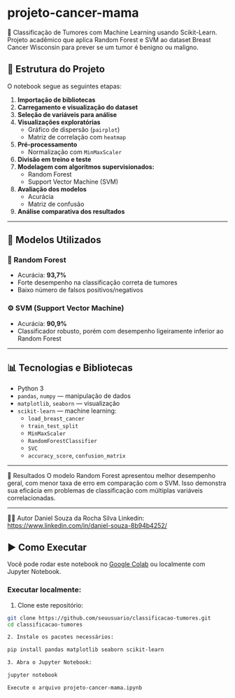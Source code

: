 # projeto-cancer-mama
🧠 Classificação de Tumores com Machine Learning usando Scikit-Learn. Projeto acadêmico que aplica Random Forest e SVM ao dataset Breast Cancer Wisconsin para prever se um tumor é benigno ou maligno.


## 📁 Estrutura do Projeto

O notebook segue as seguintes etapas:

1. **Importação de bibliotecas**
2. **Carregamento e visualização do dataset**
3. **Seleção de variáveis para análise**
4. **Visualizações exploratórias**
   - Gráfico de dispersão (`pairplot`)
   - Matriz de correlação com `heatmap`
5. **Pré-processamento**
   - Normalização com `MinMaxScaler`
6. **Divisão em treino e teste**
7. **Modelagem com algoritmos supervisionados:**
   - Random Forest
   - Support Vector Machine (SVM)
8. **Avaliação dos modelos**
   - Acurácia
   - Matriz de confusão
9. **Análise comparativa dos resultados**

---

## 🧠 Modelos Utilizados

### 🌲 Random Forest
- Acurácia: **93,7%**
- Forte desempenho na classificação correta de tumores
- Baixo número de falsos positivos/negativos

### ⚙️ SVM (Support Vector Machine)
- Acurácia: **90,9%**
- Classificador robusto, porém com desempenho ligeiramente inferior ao Random Forest

---

## 📊 Tecnologias e Bibliotecas

- Python 3
- `pandas`, `numpy` — manipulação de dados
- `matplotlib`, `seaborn` — visualização
- `scikit-learn` — machine learning:
  - `load_breast_cancer`
  - `train_test_split`
  - `MinMaxScaler`
  - `RandomForestClassifier`
  - `SVC`
  - `accuracy_score`, `confusion_matrix`

---

📌 Resultados
O modelo Random Forest apresentou melhor desempenho geral, com menor taxa de erro em comparação com o SVM. Isso demonstra sua eficácia em problemas de classificação com múltiplas variáveis correlacionadas.

--- 

👨‍🎓 Autor
Daniel Souza da Rocha Silva
Linkedin: https://www.linkedin.com/in/daniel-souza-8b94b4252/


## ▶️ Como Executar

Você pode rodar este notebook no [Google Colab](https://colab.research.google.com/) ou localmente com Jupyter Notebook.

### Executar localmente:

1. Clone este repositório:
```bash
git clone https://github.com/seuusuario/classificacao-tumores.git
cd classificacao-tumores

2. Instale os pacotes necessários:

pip install pandas matplotlib seaborn scikit-learn

3. Abra o Jupyter Notebook:

jupyter notebook

Execute o arquivo projeto-cancer-mama.ipynb
